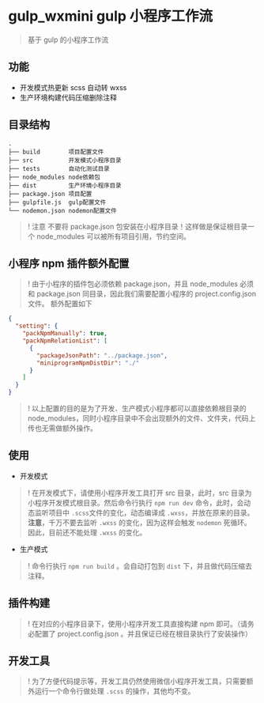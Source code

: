 # gulp_wxmini gulp 小程序工作流

> 基于 gulp 的小程序工作流

## 功能

- 开发模式热更新 scss 自动转 wxss
- 生产环境构建代码压缩删除注释

## 目录结构

```
.
├── build        项目配置文件
├── src          开发模式小程序目录
├── tests        自动化测试目录
├── node_modules node依赖包
├── dist         生产环境小程序目录
├── package.json 项目配置
├── gulpfile.js  gulp配置文件
└── nodemon.json nodemon配置文件
```

> !
> 注意 不要将 package.json 包安装在小程序目录！这样做是保证根目录一个 node_modules 可以被所有项目引用，节约空间。

## 小程序 npm 插件额外配置

> !
> 由于小程序的插件包必须依赖 package.json，并且 node_modules 必须和 package.json 同目录，因此我们需要配置小程序的 project.config.json 文件。
> 额外配置如下

```json
{
  "setting": {
    "packNpmManually": true,
    "packNpmRelationList": [
      {
        "packageJsonPath": "../package.json",
        "miniprogramNpmDistDir": "./"
      }
    ]
  }
}
```

> !
> 以上配置的目的是为了开发、生产模式小程序都可以直接依赖根目录的 node_modules，同时小程序目录中不会出现额外的文件、文件夹，代码上传也无需做额外操作。

## 使用

- 开发模式

> !
> 在开发模式下，请使用小程序开发工具打开 src 目录，此时，src 目录为小程序开发模式根目录。然后命令行执行 `npm run dev` 命令，此时，会动态监听项目中 `.scss`文件的变化，动态编译成 `.wxss`，并放在原来的目录。**注意**，千万不要去监听 `.wxss` 的变化，因为这样会触发 `nodemon` 死循环。因此，目前还不能处理 `.wxss` 的变化。

- 生产模式

> !
> 命令行执行 `npm run build` 。会自动打包到 `dist` 下，并且做代码压缩去注释。

## 插件构建

> !
> 在对应的小程序目录下，使用小程序开发工具直接构建 npm 即可。（请务必配置了 project.config.json 。并且保证已经在根目录执行了安装操作）

## 开发工具

> !
> 为了方便代码提示等，开发工具仍然使用微信小程序开发工具，只需要额外运行一个命令行做处理 `.scss` 的操作，其他均不变。

